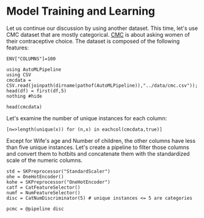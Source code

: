 # Model Training and Learning

Let us continue our discussion by using another dataset. This time, 
let's use CMC dataset that are mostly categorical. 
[CMC](https://archive.ics.uci.edu/ml/datasets/Contraceptive+Method+Choice)
is about asking women of their contraceptive choice. The dataset is composed
of the following features:
```@setup learning
ENV["COLUMNS"]=100
```
```@example learning
using AutoMLPipeline
using CSV
cmcdata = CSV.read(joinpath(dirname(pathof(AutoMLPipeline)),"../data/cmc.csv"));
head(df) = first(df,5)
nothing #hide
```
```@repl learning
head(cmcdata)
```
Let's examine the number of unique instances for each column:
```@repl learning
[n=>length(unique(x)) for (n,x) in eachcol(cmcdata,true)]
```
Except for Wife's age and Number of children, the other columns
have less than five unique instances. Let's create a pipeline
to filter those columns and convert them to hotbits and 
concatenate them with the standardized scale of the numeric columns.
```@example learning
std = SKPreprocessor("StandardScaler")
ohe = OneHotEncoder()
kohe = SKPreprocessor("OneHotEncoder")
catf = CatFeatureSelector()
numf = NumFeatureSelector()
disc = CatNumDiscriminator(5) # unique instances <= 5 are categories

pcmc = @pipeline disc
```
